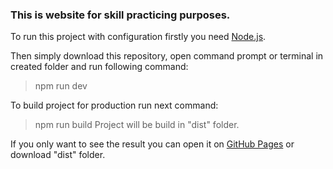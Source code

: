 <h3>This is website for skill practicing purposes.</h3>

To run this project with configuration firstly you need [Node.js](https://nodejs.org/).

Then simply download this repository, open command prompt or terminal in created folder and run following command:
> npm run dev

To build project for production run next command:
> npm run build
Project will be build in "dist" folder.

If you only want to see the result you can open it on [GitHub Pages](https://spekalsg3.github.io/HTMLPractice/dist/) or download "dist" folder.
